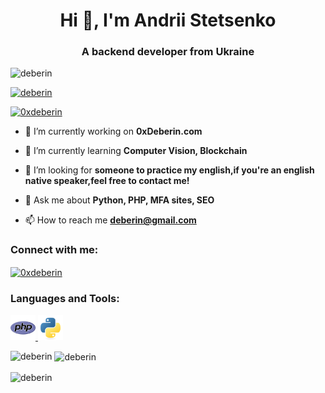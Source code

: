 <h1 align="center">Hi 👋, I'm Andrii Stetsenko</h1>
<h3 align="center">A backend developer from Ukraine</h3>

<p align="left"> <img src="https://komarev.com/ghpvc/?username=deberin&label=Profile%20views&color=0e75b6&style=flat" alt="deberin" /> </p>

<p align="left"> <a href="https://github.com/ryo-ma/github-profile-trophy"><img src="https://github-profile-trophy.vercel.app/?username=deberin" alt="deberin" /></a> </p>

<p align="left"> <a href="https://twitter.com/0xdeberin" target="blank"><img src="https://img.shields.io/twitter/follow/0xdeberin?logo=twitter&style=for-the-badge" alt="0xdeberin" /></a> </p>

- 🔭 I’m currently working on **0xDeberin.com**

- 🌱 I’m currently learning **Computer Vision, Blockchain**

- 🤝 I’m looking for **someone to practice my english,if you're an english native speaker,feel free to contact me!**

- 💬 Ask me about **Python, PHP, MFA sites, SEO**

- 📫 How to reach me **deberin@gmail.com**

<h3 align="left">Connect with me:</h3>
<p align="left">
<a href="https://twitter.com/0xdeberin" target="blank"><img align="center" src="https://raw.githubusercontent.com/rahuldkjain/github-profile-readme-generator/master/src/images/icons/Social/twitter.svg" alt="0xdeberin" height="30" width="40" /></a>
</p>

<h3 align="left">Languages and Tools:</h3>
<p align="left"> <a href="https://www.php.net" target="_blank" rel="noreferrer"> <img src="https://raw.githubusercontent.com/devicons/devicon/master/icons/php/php-original.svg" alt="php" width="40" height="40"/> </a> <a href="https://www.python.org" target="_blank" rel="noreferrer"> <img src="https://raw.githubusercontent.com/devicons/devicon/master/icons/python/python-original.svg" alt="python" width="40" height="40"/> </a> </p>

<p><img align="left" src="https://github-readme-stats.vercel.app/api/top-langs?username=deberin&show_icons=true&locale=en&layout=compact" alt="deberin" /></p>

<p>&nbsp;<img align="center" src="https://github-readme-stats.vercel.app/api?username=deberin&show_icons=true&locale=en" alt="deberin" /></p>

<p><img align="center" src="https://github-readme-streak-stats.herokuapp.com/?user=deberin&" alt="deberin" /></p>

